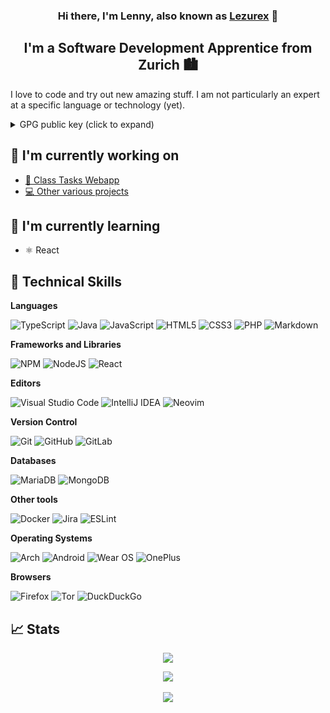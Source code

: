 <h3 align="center">
  Hi there, I'm Lenny, also known as <a href="https://lezurex.dev/" target="_blank">Lezurex</a> 👋
</h3>

<h2 align="center">
  I'm a Software Development Apprentice from Zurich 🏙
</h2>

I love to code and try out new amazing stuff. I am not particularly an expert at a specific language or technology (yet).

<details>
  <summary>GPG public key (click to expand)</summary>
  
  ```txt
-----BEGIN PGP PUBLIC KEY BLOCK-----
Comment: User-ID:	Lenny Angst <lenny.angst@easyid.ch>
Comment: a.k.a.:	Lenny Angst <mrbuild27@gmail.com>
Comment: a.k.a.:	Lenny Angst <lenny.angst@mgb.ch>
Comment: Created:	8/7/21 12:18 AM
Comment: Type:	4,096-bit RSA (secret key available)
Comment: Usage:	Signing, Encryption, Certifying User-IDs
Comment: Fingerprint:	0B975453FDFB4849A1573F0ADD569BBEA6C39D58

mQINBGENtTMBEADMPdEeH85awHa08tc/97wSxNBp3MqE4xiZKzgo/qTZVTL0I9/7
h4270cqgPqU3GE8L3zMPltmgBUreDO7JbrPoo1dzTHGCJIKMqvTDL1mSUxrBqBsj
HLtAY68PTcBNd/vcBw+WhjC5VxNbFSB9qOVrJ8SBcoepxc2f72Bn1ekzte/zTgh0
WQqDF6T8E92pVZ2bD7Fteazd2j8k85R4RlW/fzhUzVRvPj1EiTPRQdy9ZPBgTY63
bVlhMMqEUlbZZVZOvjSgSkaBcYHNN690ebKagpJ33BI3HkZWM/VoqLhK6Te+RF/A
MQxY9hzRVXDpXCK3xpyy9TE8RytGQ8fRZUWCRcYCd9JIzH3m5veRsIcnkYPV472Z
QUEW+7NRlm/cRthlPIyoIRm4xLD8ACpmGy2epzewdRie3Ng9vfE/UufJSGMqB8G5
F2ZFdTJmLq5p3xxpJ1IwO47LXec7hlNGpJBYIhgIrE01JMhWJ7bS0oEceBjCnu5b
t0pB0xIOVP6Ra+UU0q8msbXnR9/mZPoHhUpF6bWuwb1Sab29ueGpRRO5ZWWLBSUY
ghGvRMjUTMNSyJ10auVgYa53Tg2XpP+Y08vb7JSbvg8iec0KYnYrQZakjNLYmpfF
fcxy9OPP6URyMdXek8mWjiXvGpMlcchWygs5gIuyKqpE1+rU4Vj33x7ihQARAQAB
tCNMZW5ueSBBbmdzdCA8bGVubnkuYW5nc3RAZWFzeWlkLmNoPokCUQQTAQgAOwIb
AwULCQgHAgYVCgkICwIEFgIDAQIeAQIXgBYhBAuXVFP9+0hJoVc/Ct1Wm76mw51Y
BQJhDbcFAhkBAAoJEN1Wm76mw51YmaIQALTG8t6D1x9pCPz2Ij8OO4UPO9sTzq0l
Ku7NYR7enMwiiXICEWIEfj7dUUHvo2q7pDM2jlWKR9w22/I5tTFRtzIQIgoCgFaj
tcO8NIvb81+vMlxSSiB93HCIQoC5tEGeBCaEh4SIK7T1juQU9bOK+lfDAVP23uBV
EnCXFcnZe4Qilhq9M9ybVyjrmb3O1gljC5CQ9N9ym1nZ9u99oITe9xNTHRYUNraN
+LmC7TsRWLe6DT5WvoL/oXeWsNZAsX1jCfJ1XZdLPMg4HU7emLC4cKUUAe521rAa
/BliuIBEfHQKTZWjPYnAZ8jqoGI5LqkQffOHfH/EdBVJycIgKp45t2w1BX+2Ab2M
uD6lc2gzzhxMRWYk9DxsMPCdGqJ+PKQVGGaDWnlzZP0Y7t+QicX48pzILrv0Bf9W
NtALaCavyLDh2RJzkl9quWrOCPJKL64SPbnaSbLWnhikQ8ANvInj/A21kj6kuIhz
m0x2KMZYQsc4Bd84i20i1gaSWIV92Xr9zrsXm82IMAAK7otFMwLwd/mE7hi4EyzU
rkR6+SyiXHXiRwR5u0dDm4OfpIlY9UhdvQDNzH21rmJ0HdVNnBMpQef8peUKoxc/
BbyWuDUG232q4QBEVFPsy6tY/pW7hqBffzBMYGShQrHUfBgIr7piV3XE8DRcvCBT
moG9i5+buAUStCFMZW5ueSBBbmdzdCA8bXJidWlsZDI3QGdtYWlsLmNvbT6JAk4E
EwEIADgWIQQLl1RT/ftISaFXPwrdVpu+psOdWAUCYQ21iwIbAwULCQgHAgYVCgkI
CwIEFgIDAQIeAQIXgAAKCRDdVpu+psOdWFoFD/wJefnyVY5pC0/+3SVHzqbstHLO
89KLgn8SHE3be5N5B9ophnyJLNaDsOKQNwsvI3TGDwldB8o7ceIKHA35p3dogSlP
u9MkAeoTMpK5bEgLTA4xnhyNnY2w9WwKC8wNAv9+S31Ppw8rDS8h8SNsDrIy6bj2
V/dEUzH+e6xdK8QFUoOibnRjkftKpyulVhX7W2eehEL1CymujNcd8GnxSDbrtPhj
VLLFat0TJ7jibH0KjNMhdu4MQDeOjwkQ7WL2L4Tpgyotz75ScVUq96iCeWdpbBve
ITxYnTnZV8kSpvXe0T7Djz6mZNP2aZmW4Ren2yjdZuDw5E+C81DgbqMFlwIYOmu8
eD9Fd7UHG6pb7O10ac8JUO98uml0927vxEKBiMJagePWWqvRMg96BMQdKIl6QWPB
XsBd+CSijaFyayU2gePS45ORo/e82A5h/CEEGANPw1KBqgPOtuHWKs3kGxm2TIWG
mJZzrTmL9DGrKov2Wqhm+NYxf99tbi5LsQCM7+PF+mFO81KdfjBWfpvVrkPK4XCH
TYqWzfBLQh46wkzuRIthsB3pfOnIqXHp8yCFL1Ys2DVfvsMkpvZSYdmvIW8OZOMX
B8tB2X4l7IqXgKtdpMqcSmhYK+Ji3EBR9sJpv5v1hjx++ctze4sao4ubSRdAXgdE
I3A0vDAjySYwfyZn+LQgTGVubnkgQW5nc3QgPGxlbm55LmFuZ3N0QG1nYi5jaD6J
Ak4EEwEIADgWIQQLl1RT/ftISaFXPwrdVpu+psOdWAUCYRqh/QIbAwULCQgHAgYV
CgkICwIEFgIDAQIeAQIXgAAKCRDdVpu+psOdWFFoEACrujxcKt2KBa3FaiqbmsoO
+n20ZAQytddrbec6vS752H+0Qi/p8HE36nTo0+oW+RzU7tUT/tcyT/Aq2Up/pga2
0lbIAFR8lGI4ssCy7KYKpfvA9kU3efr+p5cVEztJmWxb/sc0ZXQWiWZk76hEVR+g
0ykOBJEixNUmgVWAZoOAbfdcUJ98ql89+GpRpiC18pl9YqTW6YJchWLdclObQNqo
rNQUzkXuMKv+E//DjsXzXny7ARqF/Xtp16SxLuKqkrmexnNQbvB3wwYBsz9dDkiI
6fISSj1qT+9ovuyKCZNESU0EEMaU/hCkIEurcF80HhG0SBsWrHnuGfV85UFv72/K
S1teMvnh4z/EjgOdR5VsZtaKE/bCQ4qkSkxoRKjyI9k6tCngStakNJ6io5jD5A/G
XHELe/VA/ihNPS+JGx/9rFq/zawXE2NBH0SMTCfmNmLjYWi5wxBpxcVRai48UiXg
vf7pbCq9rWI+7OA+Z8nE5RL+qXxEAkfL/B846zjE9wOymGpHz6mEmvgNbbr+iAZu
oo85SNZGHFuk8wie2b179onG+wg0a/Cs5DwIQDNXBH5dvRgTmz652DPbJqB6jhrg
DG8oVQt6c9aK/hPPArXDiqpxHGTse25FElTE8QQsCx3kkRquKOTcE1Y8V4+HxvwT
u70GH1pdCRHOu8E8t6VLa7kCDQRhDbUzARAA5BjnYwWx7tG/UIk9Ue88vx5PB/H2
CWnEI78XJw7MQTuwpp2u7gAkX9jBvKds4qMREcnZxpGJK5diLVtMl4bqhQklM4CY
Eo/fasV/CA7SgCXR5iYBmapyZK3nTj3/4JRUsP/Wj18R11sGRxnXltyXhrx6ZmMD
CL+DN1FgPEPRLYYbdTcl0vocgvr1IoAyTO8xYlH5hOiyyVmhNNvxHDZ9E+l9Z25R
VnhQgNfXw/e+7meI8TuhOgm6FDIaHCYBBteVxuI/ElNVzYuNW7Kc6qWsrTQGcLDD
Du6F7tmJJcjCwhXSXZQEKiFCV8mRr9nacJFXiONFnF0sB+RL9te9QkLYnYA8Z4J4
gYRZwF0VOhrz+WQY+TbfYIXor5IuZpLzmaHrokZePj36Fd9MJw7YPv0xIs/NGdS5
h8OiUQzxo1/MaU4imZhMIbuwSf+PAvDT4g9LG/PTqWOXaJ4U4W3sc8ySdqHjSYAg
UYGLCB7XQDmzQz36XJmKuberShQ69s0Pp0+oclLlLW/VBi6K5i7pGx5oWHtFd1qk
7MK4GAHZTGec5PjPIZhIrgZSfeeB1pOWMjhIJ5Q3XyBNgjVfZ1RT8tRGA97auT5N
Ysev27qFr0y+703Xe+CrNr/Isyj2iB2KL+0TA0R19PE1rCC9EiBnmePYwpAA0Y2N
7GWKHj2y48fXGZMAEQEAAYkCNgQYAQgAIBYhBAuXVFP9+0hJoVc/Ct1Wm76mw51Y
BQJhDbUzAhsMAAoJEN1Wm76mw51YO94P/3YMm3sh/s+xM7xRWWeiYTPj0ArX9DhA
fhN5MQRbg8IOCv8G/I8/aUz8bEgqQYvuxaBbqI1GqBI+HJ15ujEHhQ3PKxq0hrxA
drz+O9rYw0CStiAGyjHdrx9cZcBTfvJPtW3gcscSbwRVqHWpb6a12W8QGMr5JBAT
kzy08tgBGB7SMnXWVmP21C8LHcsud2WUBeI6EoMv2unC0Gn5OLTkW3nDARiY06U4
9HPbggObpt/b9ULWMVf0MjVoLOHFEL8VDmZwra98Sv0vs1EQnrF6jKe29Gc2fti4
YXEd6JcaTdzHqDlwGgkDlNmM3ncXJ/BxELqcrL+BCloF91ZqK5AzDy2h5zSz/1jU
5cEUWInXpj5Hjp4zPN2j0uyjJI55IPH0pyouHzz8LwzsCTOcmoEngDvzJ/BzM+05
nmPDpnGrqAORKE+KD/yMlN/7VVxxh90OOZFhcd6yB5kLFkIza41g0FMGOpDHT4jk
Jo8kbELaDER3aw/xW77OVpwVoxuSnLd7PUtujlbB0W1jeRjnB2k2jgceom42TevB
azMASAWeRb1QzNxc4kN8LG0839OaV0ZFUxagzncBm6p9DdQaeGpvzjJuQ5K/of1V
prn53YWj6ESJTMPMuTQgUzDjHNDArTsZGSY4WP1EKGCKiSGtVN0k4v0FeUYBJeP9
D+3PJL39ulGq
=Jc0N
-----END PGP PUBLIC KEY BLOCK-----
```
</details>

## 🔭 I'm currently working on
- [🏫 Class Tasks Webapp](https://github.com/Lezurex/openclass)
- [💻 Other various projects](https://github.com/Lezurex/brainfuck)

## 🌱 I'm currently learning

- ⚛ React

## 💼 Technical Skills

**Languages**

![TypeScript](https://img.shields.io/badge/typescript-%23007ACC.svg?style=for-the-badge&logo=typescript&logoColor=white)
![Java](https://img.shields.io/badge/java-%23ED8B00.svg?style=for-the-badge&logo=java&logoColor=white)
![JavaScript](https://img.shields.io/badge/javascript-%23323330.svg?style=for-the-badge&logo=javascript&logoColor=%23F7DF1E)
![HTML5](https://img.shields.io/badge/html5-%23E34F26.svg?style=for-the-badge&logo=html5&logoColor=white)
![CSS3](https://img.shields.io/badge/css3-%231572B6.svg?style=for-the-badge&logo=css3&logoColor=white)
![PHP](https://img.shields.io/badge/php-%23777BB4.svg?style=for-the-badge&logo=php&logoColor=white)
![Markdown](https://img.shields.io/badge/markdown-%23000000.svg?style=for-the-badge&logo=markdown&logoColor=white)

**Frameworks and Libraries**

![NPM](https://img.shields.io/badge/NPM-%23000000.svg?style=for-the-badge&logo=npm&logoColor=white)
![NodeJS](https://img.shields.io/badge/node.js-6DA55F?style=for-the-badge&logo=node.js&logoColor=white)
![React](https://img.shields.io/badge/react-%2320232a.svg?style=for-the-badge&logo=react&logoColor=%2361DAFB)

**Editors**

![Visual Studio Code](https://img.shields.io/badge/Visual%20Studio%20Code-0078d7.svg?style=for-the-badge&logo=visual-studio-code&logoColor=white)
![IntelliJ IDEA](https://img.shields.io/badge/IntelliJIDEA-000000.svg?style=for-the-badge&logo=intellij-idea&logoColor=white)
![Neovim](https://img.shields.io/badge/NeoVim-%2357A143.svg?&style=for-the-badge&logo=neovim&logoColor=white)

**Version Control**

![Git](https://img.shields.io/badge/git-%23F05033.svg?style=for-the-badge&logo=git&logoColor=white)
![GitHub](https://img.shields.io/badge/github-%23121011.svg?style=for-the-badge&logo=github&logoColor=white)
![GitLab](https://img.shields.io/badge/gitlab-%23181717.svg?style=for-the-badge&logo=gitlab&logoColor=white)

**Databases**

![MariaDB](https://img.shields.io/badge/MariaDB-003545?style=for-the-badge&logo=mariadb&logoColor=white)
![MongoDB](https://img.shields.io/badge/MongoDB-%234ea94b.svg?style=for-the-badge&logo=mongodb&logoColor=white)

**Other tools**

![Docker](https://img.shields.io/badge/docker-%230db7ed.svg?style=for-the-badge&logo=docker&logoColor=white)
![Jira](https://img.shields.io/badge/jira-%230A0FFF.svg?style=for-the-badge&logo=jira&logoColor=white)
![ESLint](https://img.shields.io/badge/ESLint-4B3263?style=for-the-badge&logo=eslint&logoColor=white)

**Operating Systems**

![Arch](https://img.shields.io/badge/Arch%20Linux-1793D1?logo=arch-linux&logoColor=fff&style=for-the-badge)
![Android](https://img.shields.io/badge/Android-3DDC84?style=for-the-badge&logo=android&logoColor=white)
![Wear OS](https://img.shields.io/badge/-Wear%20OS-4285F4?style=for-the-badge&logo=wear-os&logoColor=white)
![OnePlus](https://img.shields.io/badge/OnePlus-%23F5010C.svg?style=for-the-badge&logo=oneplus&logoColor=white)

**Browsers**

![Firefox](https://img.shields.io/badge/Firefox-FF7139?style=for-the-badge&logo=Firefox-Browser&logoColor=white)
![Tor](https://img.shields.io/badge/Tor-7D4698?style=for-the-badge&logo=Tor-Browser&logoColor=white)
![DuckDuckGo](https://img.shields.io/badge/DuckDuckGo-DE5833?style=for-the-badge&logo=DuckDuckGo&logoColor=white)

## 📈 Stats

<p align="center">
<img src="https://wakatime.com/badge/user/6b3a8310-f065-46d9-a65b-35913b6b2ec8.svg">
</p>
<p align="center">
<img src="https://github-readme-stats.vercel.app/api?username=Lezurex&count_private=true&hide=stars&theme=onedark">
<br/>
<br/>
<img src="https://github-readme-stats.vercel.app/api/top-langs/?username=Lezurex&layout=compact&count_private=true&hide=VBA,Dockerfile&langs_count=8&theme=onedark">
</p>
